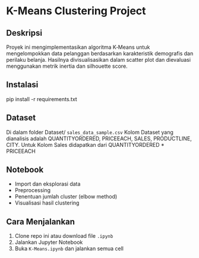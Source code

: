 # K-Means Clustering Project

## Deskripsi
Proyek ini mengimplementasikan algoritma K‑Means untuk mengelompokkan data pelanggan berdasarkan karakteristik demografis dan perilaku belanja.
Hasilnya divisualisasikan dalam scatter plot dan dievaluasi menggunakan metrik inertia dan silhouette score.

## Instalasi
pip install -r requirements.txt

## Dataset
Di dalam folder Dataset/ `sales_data_sample.csv`
Kolom Dataset yang dianalisis adalah QUANTITYORDERED, PRICEEACH, SALES, PRODUCTLINE, CITY. 
Untuk Kolom Sales didapatkan dari QUANTITYORDERED * PRICEEACH

## Notebook
- Import dan eksplorasi data
- Preprocessing
- Penentuan jumlah cluster (elbow method)
- Visualisasi hasil clustering
  
## Cara Menjalankan
1. Clone repo ini atau download file `.ipynb`
2. Jalankan Jupyter Notebook
3. Buka `K-Means.ipynb` dan jalankan semua cell
